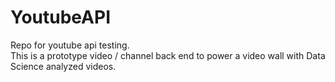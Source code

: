 # YoutubeAPI
Repo for youtube api testing. <br/>
This is a prototype video / channel back end to power a video wall with Data Science analyzed videos.

